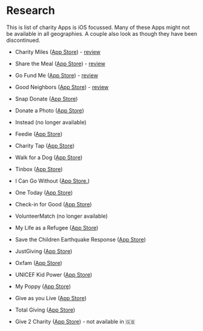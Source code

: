 # Research

This is list of charity Apps is iOS focussed. Many of these Apps might not be available in all geographies. A couple also look as though they have been discontinued.

* Charity Miles ([App Store](https://itunes.apple.com/gb/app/charity-miles/id505253234?mt=8)) - [review](./reviews/CharityMiles.md)
* Share the Meal ([App Store](https://itunes.apple.com/us/app/sharethemeal/id977130010)) - [review](./reviews/ShareTheMeal.md)
* Go Fund Me ([App Store](https://itunes.apple.com/us/app/gofundme/id734130700?mt=8)) - [review](research/reviews/GoFundMe.md)
* Good Neighbors ([App Store](https://itunes.apple.com/us/app/%EA%B5%BF%EB%84%A4%EC%9D%B4%EB%B2%84%EC%8A%A4/id398454840?mt=8)) - [review](research/reviews/goodneighbors.md)

* Snap Donate ([App Store](https://itunes.apple.com/gb/app/snapdonate/id919439200?mt=8))
* Donate a Photo ([App Store](https://itunes.apple.com/gb/app/donate-photo-free-charity/id620919587?mt=8))
* Instead (no longer available)
* Feedie ([App Store](https://itunes.apple.com/app/feedie/id638131854?mt=8))
* Charity Tap ([App Store](https://itunes.apple.com/us/app/charity-tap/id912144635?mt=8))
* Walk for a Dog ([App Store](https://itunes.apple.com/us/app/walk-for-a-dog/id643857704?mt=8))
* Tinbox ([App Store](https://itunes.apple.com/us/app/tinbox-support-great-causes/id982530168?mt=8))
* I Can Go Without ([App Store.](https://itunes.apple.com/ca/app/i-can-go-without-charity-micro/id669261809?mt=8))
* One Today ([App Store](https://itunes.apple.com/us/app/one-today/id740270200))
* Check-in for Good ([App Store](https://itunes.apple.com/us/app/check-in-for-good/id536219052?mt=8))
* VolunteerMatch (no longer available)
* My Life as a Refugee ([App Store](https://itunes.apple.com/gb/app/my-life-as-a-refugee/id530541420?mt=8))
* Save the Children Earthquake Response ([App Store](https://itunes.apple.com/us/app/save-the-children-earthquake-response/id395153026?mt=8))
* JustGiving ([App Store](https://itunes.apple.com/gb/app/justgiving-crowdfunding-fundraising/id365315851?mt=8))
* Oxfam ([App Store](https://itunes.apple.com/gb/app/my-oxfam/id1135420297?ls=1&mt=8))
* UNICEF Kid Power ([App Store](https://itunes.apple.com/us/app/unicef-kid-power/id1033602557?mt=8))
* My Poppy ([App Store](https://itunes.apple.com/gb/app/my-poppy/id932041402?mt=8))
* Give as you Live ([App Store](https://itunes.apple.com/gb/app/give-as-you-live/id739773339?mt=8))
* Total Giving ([App Store](https://itunes.apple.com/gb/app/total-giving/id719469558?mt=8))
* Give 2 Charity ([App Store](https://itunes.apple.com/us/app/give-2-charity-donations/id586823745?mt=8)) - not available in 🇬🇧
